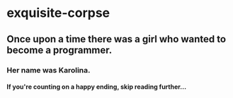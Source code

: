 # exquisite-corpse
## Once upon a time there was a girl who wanted to become a programmer.
### Her name was Karolina.
#### If you're counting on a happy ending, skip reading further...
